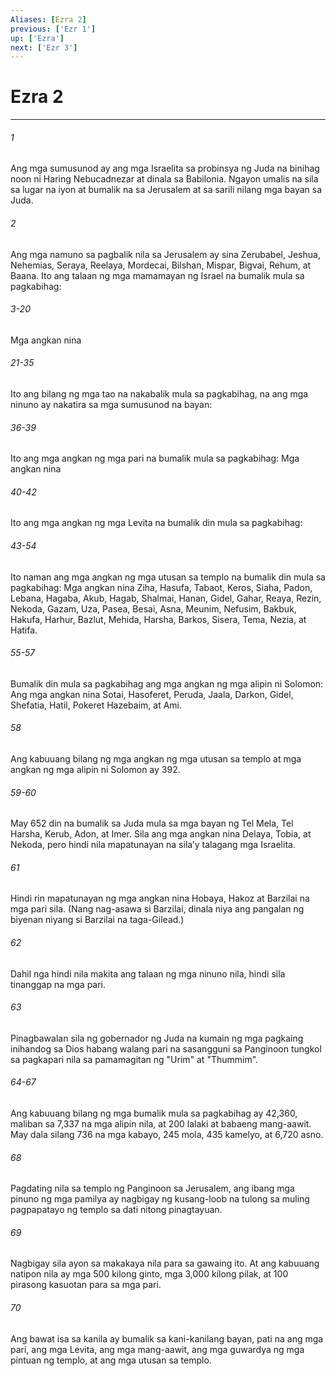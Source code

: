 ```yaml
---
Aliases: [Ezra 2]
previous: ['Ezr 1']
up: ['Ezra']
next: ['Ezr 3']
---
```

# Ezra 2

***

###### 1
Ang mga sumusunod ay ang mga Israelita sa probinsya ng Juda na binihag noon ni Haring Nebucadnezar at dinala sa Babilonia. Ngayon umalis na sila sa lugar na iyon at bumalik na sa Jerusalem at sa sarili nilang mga bayan sa Juda. 

###### 2
Ang mga namuno sa pagbalik nila sa Jerusalem ay sina Zerubabel, Jeshua, Nehemias, Seraya, Reelaya, Mordecai, Bilshan, Mispar, Bigvai, Rehum, at Baana. Ito ang talaan ng mga mamamayan ng Israel na bumalik mula sa pagkabihag:

###### 3-20
Mga angkan nina

###### 21-35
Ito ang bilang ng mga tao na nakabalik mula sa pagkabihag, na ang mga ninuno ay nakatira sa mga sumusunod na bayan:

###### 36-39
Ito ang mga angkan ng mga pari na bumalik mula sa pagkabihag: Mga angkan nina

###### 40-42
Ito ang mga angkan ng mga Levita na bumalik din mula sa pagkabihag:

###### 43-54
Ito naman ang mga angkan ng mga utusan sa templo na bumalik din mula sa pagkabihag: Mga angkan nina Ziha, Hasufa, Tabaot, Keros, Siaha, Padon, Lebana, Hagaba, Akub, Hagab, Shalmai, Hanan, Gidel, Gahar, Reaya, Rezin, Nekoda, Gazam, Uza, Pasea, Besai, Asna, Meunim, Nefusim, Bakbuk, Hakufa, Harhur, Bazlut, Mehida, Harsha, Barkos, Sisera, Tema, Nezia, at Hatifa.

###### 55-57
Bumalik din mula sa pagkabihag ang mga angkan ng mga alipin ni Solomon: Ang mga angkan nina Sotai, Hasoferet, Peruda, Jaala, Darkon, Gidel, Shefatia, Hatil, Pokeret Hazebaim, at Ami. 

###### 58
Ang kabuuang bilang ng mga angkan ng mga utusan sa templo at mga angkan ng mga alipin ni Solomon ay 392.

###### 59-60
May 652 din na bumalik sa Juda mula sa mga bayan ng Tel Mela, Tel Harsha, Kerub, Adon, at Imer. Sila ang mga angkan nina Delaya, Tobia, at Nekoda, pero hindi nila mapatunayan na silaʼy talagang mga Israelita. 

###### 61
Hindi rin mapatunayan ng mga angkan nina Hobaya, Hakoz at Barzilai na mga pari sila. (Nang nag-asawa si Barzilai, dinala niya ang pangalan ng biyenan niyang si Barzilai na taga-Gilead.) 

###### 62
Dahil nga hindi nila makita ang talaan ng mga ninuno nila, hindi sila tinanggap na mga pari. 

###### 63
Pinagbawalan sila ng gobernador ng Juda na kumain ng mga pagkaing inihandog sa Dios habang walang pari na sasangguni sa Panginoon tungkol sa pagkapari nila sa pamamagitan ng "Urim" at "Thummim".

###### 64-67
Ang kabuuang bilang ng mga bumalik mula sa pagkabihag ay 42,360, maliban sa 7,337 na mga alipin nila, at 200 lalaki at babaeng mang-aawit. May dala silang 736 na mga kabayo, 245 mola, 435 kamelyo, at 6,720 asno. 

###### 68
Pagdating nila sa templo ng Panginoon sa Jerusalem, ang ibang mga pinuno ng mga pamilya ay nagbigay ng kusang-loob na tulong sa muling pagpapatayo ng templo sa dati nitong pinagtayuan. 

###### 69
Nagbigay sila ayon sa makakaya nila para sa gawaing ito. At ang kabuuang natipon nila ay mga 500 kilong ginto, mga 3,000 kilong pilak, at 100 pirasong kasuotan para sa mga pari. 

###### 70
Ang bawat isa sa kanila ay bumalik sa kani-kanilang bayan, pati na ang mga pari, ang mga Levita, ang mga mang-aawit, ang mga guwardya ng mga pintuan ng templo, at ang mga utusan sa templo.
